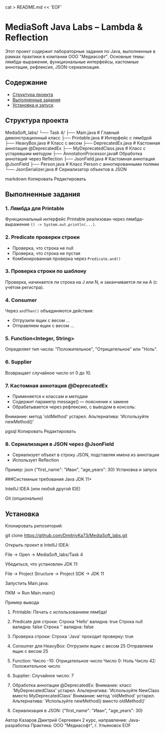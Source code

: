 cat > README.md << 'EOF'
# MediaSoft Java Labs – Lambda & Reflection

Этот проект содержит лабораторные задания по Java, выполненные в рамках практики в компании ООО "Медиасофт". Основные темы:  
лямбда-выражения, функциональные интерфейсы, кастомные аннотации, рефлексия, JSON-сериализация.

## Содержание

- [Структура проекта](#структура-проекта)
- [Выполненные задания](#выполненные-задания)
- [Установка и запуск](#установка-и-запуск)


## Структура проекта

MediaSoft_labs/
└── Task 4/
├── Main.java # Главный демонстрационный класс
├── Printable.java # Интерфейс с лямбдой
├── HeavyBox.java # Класс с весом
├── DeprecatedEx.java # Кастомная аннотация @DeprecatedEx
├── MyDeprecatedClass.java # Класс с устаревшим методом
├── AnnotationProcessor.java# Обработка аннотаций через Reflection
├── JsonField.java # Кастомная аннотация @JsonField
├── Person.java # Класс Person с аннотированными полями
└── JsonSerializer.java # Сериализатор объектов в JSON

markdown
Копировать
Редактировать

## Выполненные задания

### 1. Лямбда для Printable

Функциональный интерфейс Printable реализован через лямбда-выражение `() -> System.out.println(...)`.

### 2. Predicate проверки строки

- Проверка, что строка не null
- Проверка, что строка не пустая
- Комбинированная проверка через `Predicate.and()`

### 3. Проверка строки по шаблону

Проверка, начинается ли строка на J или N, и заканчивается ли на A (с учётом регистра).

### 4. Consumer<HeavyBox>

Через `andThen()` объединяются действия:
- Отгрузили ящик с весом ...
- Отправляем ящик с весом ...

### 5. Function<Integer, String>

Определяет тип числа: "Положительное", "Отрицательное" или "Ноль".

### 6. Supplier<Integer>

Возвращает случайное число от 0 до 10.

### 7. Кастомная аннотация @DeprecatedEx

- Применяется к классам и методам
- Содержит параметр message() — пояснение к замене
- Обрабатывается через рефлексию, с выводом в консоль:

Внимание: метод 'oldMethod' устарел. Альтернатива: 'Используйте newMethod()'

pgsql
Копировать
Редактировать

### 8. Сериализация в JSON через @JsonField

- Сериализует объект в строку JSON, подставляя имена из аннотации
- Использует Reflection

Пример:
json
{"first_name": "Иван", "age_years": 30}
Установка и запуск

###Системные требования
Java JDK 11+

IntelliJ IDEA (или любой другой IDE)

Git (опционально)

## Установка
Клонировать репозиторий:

git clone https://github.com/DmitriyKa73/MediaSoft_labs.git

Открыть проект в IntelliJ IDEA:

File → Open → MediaSoft_labs/Task 4

Убедиться, что установлен JDK 11:

File → Project Structure → Project SDK → JDK 11

Запустить Main.java:

ПКМ → Run Main.main()

Пример вывода

1. Printable:
Печать с использованием лямбда!

2. Predicate для строки:
Строка 'Hello' валидна: true
Строка null валидна: false
Строка '' валидна: false

3. Проверка строки:
Строка 'Java' проходит проверку: true

4. Consumer для HeavyBox:
Отгрузили ящик с весом 25
Отправляем ящик с весом 25

5. Function:
Число -10: Отрицательное число
Число 0: Ноль
Число 42: Положительное число

6. Supplier:
Случайное число: 7

7. Обработка аннотации @DeprecatedEx:
Внимание: класс 'MyDeprecatedClass' устарел. Альтернатива: 'Используйте NewClass вместо MyDeprecatedClass'
Внимание: метод 'oldMethod' устарел. Альтернатива: 'Используйте newMethod() вместо oldMethod()'

8. Сериализация в JSON:
{"first_name": "Иван", "age_years": 30}

Автор
Казаров Дмитрий Сергеевич
2 курс, направление: Java-разработка
Практика: ООО "Медиасофт", г. Ульяновск
EOF
